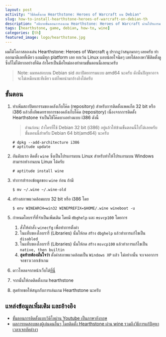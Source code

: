 ```yaml
---
layout: post
activity: "วิธีติดตั้งเกม Hearthstone: Heroes of Warcraft บน Debian"
slug: how-to-install-hearthstone-heroes-of-warcraft-on-debian-th
description: "อธิบายขั้นตอนการลงเกม Hearthstone: Heroes of Warcraft ผ่านโปรแกรม wine พร้อมวิธีแก้ปัญหา"
tags: [hearthstone, game, debian, how-to, wine]
categories: [th]
featured_image: logo/hearthstone.jpg
---
```


ผมได้โอกาสลองเล่น Hearthstone: Heroes of Warcraft ดู ปรากฏว่าสนุกมากๆ เลยครับ ทำออกมาดีเลยที่เดียว แถมมีทุก platform เลย ยกเว้น Linux แอบน้อยใจนิดๆ เลยได้ลองหาวิธีติดตั้งดู ซึ่งก็ไม่ได้ยากอย่างที่คิด ถ้าใครเป็นมือใหม่ลองทำตามขั้นตอนนี้เลยนะครับ

> Note: ผมทดสอบบน Debian sid สถาปัตยกรรมแบบ amd64 นะครับ ดังนั้นปัญหาอาจจะไม่เหมือนซะทีเดียว แต่ก็พอนำมาอ้างอิงได้ครับ

## ขั้นตอน
1. ทำเพิ่มสถาปัตยกรรมของคลังเก็บโค๊ด (repository) สำหรับการติดตั้งแพคเก็ต 32 bit หรือ i386 แล้วสั่งอัพเดทรายการของคลังเก็บโค๊ด (repository) เนื่องจากการติดตั้ง Hearthstone จำเป็นใช้โค๊ดบางอย่างแบบ i386 ดังนี้

    > อ่านก่อน: ถ้าใครที่ใช้ Debian 32 bit (i386) อยู่แล้วให้ข้ามขั้นตอนนี้ไปได้เลยครับ ขั้นตอนนี้สำหรับ Debian 64 bit(amd64) นะครับ

    ```
    # dpkg --add-architecture i386
    # aptitude update
    ```

1. อันดับแรก ติดตั้ง `wine` ซึ่งเป็นโปรแกรมบน Linux สำหรับทำให้โปรแกรมบน Windows สามารถทำงานบน Linux ได้ครับ

    ```
    # aptitude install wine
    ```

1. ทำการสำรองข้อมูลของ `wine` ก่อน ถ้ามี

    ```
    $ mv ~/.wine ~/.wine-old
    ```

1. สร้างสภาพแวดล้อมแบบ 32 bit หรือ i386 โดย

    ```
    $ env WINEARCH=win32 WINEPREFIX=$HOME/.wine wineboot -u
    ```

1. กำหนดไลบรารี่ที่จำเป็นเพิ่มเติม โดยมี `dbghelp` และ `msvcp100` โดยการ

    1. สั่งให้คำสั่ง `winecfg` เพื่อทำการตั้งค่า
    1. ในแท็บของไลบรารี่ (Libraries) นั้นให้กด สร้าง `dbghelp` แล้วทำการแก้ไขเป็น `disabled`
    1. ในแท็บของไลบรารี่ (Libraries) นั้นให้กด สร้าง `msvcp100` แล้วทำการแก้ไขเป็น `native, then builtin`
    1. **สุดท้ายต้องมั่นใจว่า** ตั้งค่าสภาพแวดล้อมเป็น `Windows XP` แล้ว ไม่อย่างนั้น จะเจออาการจอขาวเวลาเข้าเกม

1. ดาวโหลดจากหน้าเว็บได้[ที่นี่](http://eu.battle.net/hearthstone/en/)
1. จากนั้นให้กดติดตั้งเกม hearthstone
1. สุดท้ายขอให้สนุกกับการเล่นเกม Hearthstone นะครับ

## แหล่งข้อมูลเพิ่มเติม และอ้างอิง
- [ขั้นตอนการติดตั้งแบบวิดิโอผ่าน Youtube เป็นภาษาอังกฤษ](https://www.youtube.com/watch?v=WZyEu2OrgzU)
- [ผลการทดสอบของผู้เล่นคนอื่นๆ โดยติดตั้ง Hearthstone ผ่าน wine รวมถึงวิธีการแก้ปัญหา เวลาเจอบัคต่างๆ](https://appdb.winehq.org/objectManager.php?sClass=version&iId=30038)
